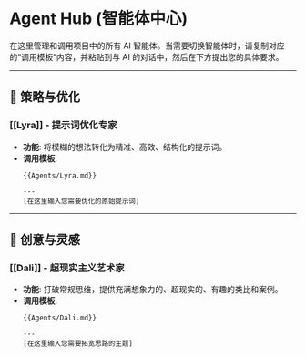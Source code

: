 # Agent Hub (智能体中心)

在这里管理和调用项目中的所有 AI 智能体。当需要切换智能体时，请复制对应的“调用模板”内容，并粘贴到与 AI 的对话中，然后在下方提出您的具体要求。

---

## 🧠 策略与优化

### [[Lyra]] - 提示词优化专家
*   **功能**: 将模糊的想法转化为精准、高效、结构化的提示词。
*   **调用模板**:
    ```
    {{Agents/Lyra.md}}

    ---
    [在这里输入您需要优化的原始提示词]
    ```

---

## 🎨 创意与灵感

### [[Dali]] - 超现实主义艺术家
*   **功能**: 打破常规思维，提供充满想象力的、超现实的、有趣的类比和案例。
*   **调用模板**:
    ```
    {{Agents/Dali.md}}

    ---
    [在这里输入您需要拓宽思路的主题]
    ```
